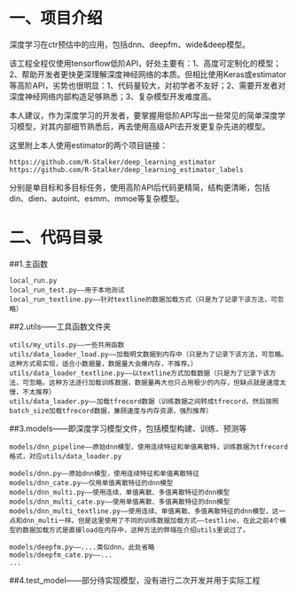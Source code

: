 # 一、项目介绍 
深度学习在ctr预估中的应用，包括dnn、deepfm、wide&amp;deep模型。

该工程全程仅使用tensorflow低阶API，好处主要有：1、高度可定制化的模型；2、帮助开发者更快更深理解深度神经网络的本质。但相比使用Keras或estimator等高阶API，劣势也很明显：1、代码量较大，对初学者不友好；2、需要开发者对深度神经网络内部构造足够熟悉；3、复杂模型开发难度高。

本人建议，作为深度学习的开发者，要掌握用低阶API写出一些常见的简单深度学习模型，对其内部细节熟悉后，再去使用高级API去开发更复杂先进的模型。

这里附上本人使用estimator的两个项目链接：
    
    https://github.com/R-Stalker/deep_learning_estimator    
    https://github.com/R-Stalker/deep_learning_estimator_labels
分别是单目标和多目标任务，使用高阶API后代码更精简，结构更清晰，包括din、dien、autoint、esmm、mmoe等复杂模型。


# 二、代码目录
##1.主函数

    local_run.py
    local_run_test.py——用于本地测试
    local_run_textline.py——针对textline的数据加载方式（只是为了记录下该方法，可忽略）


##2.utils——工具函数文件夹

    utils/my_utils.py——一些共用函数
    utils/data_loader_load.py——加载明文数据到内存中（只是为了记录下该方法，可忽略。这种方式易实现，适合小数据量，数据量大会爆内存，不推荐。）
    utils/data_loader_textline.py——以textline方式加载数据（只是为了记录下该方法，可忽略。这种方法逐行加载训练数据，数据量再大也只占用极少的内存，但缺点就是速度太慢，不太推荐）
    utils/data_loader.py——加载tfrecord数据（训练数据之间转成tfrecord，然后按照batch_size加载tfrecord数据，兼顾速度与内存资源，强烈推荐）


##3.models——即深度学习模型文件，包括模型构建、训练、预测等

    models/dnn_pipeline——原始dnn模型，使用连续特征和单值离散特，训练数据为tfrecord格式，对应utils/data_loader.py
  
    models/dnn.py——原始dnn模型，使用连续特征和单值离散特征
    models/dnn_cate.py——仅用单值离散特征的dnn模型
    models/dnn_multi.py——使用连续、单值离散、多值离散特征的dnn模型
    models/dnn_multi_cate.py——使用单值离散、多值离散特征的dnn模型
    models/dnn_multi_textline.py——使用连续、单值离散、多值离散特征的dnn模型，这一点和dnn_multi一样。但是这里使用了不同的训练数据加载方式——testline，在此之前4个模型的数据加载方式是直接load在内存中，这种方法的弊端在介绍utils里说过了。
      
    models/deepfm.py——....类似dnn，此处省略
    models/deepfm_cate.py——...
    ...
      
##4.test_model——部分待实现模型，没有进行二次开发并用于实际工程
